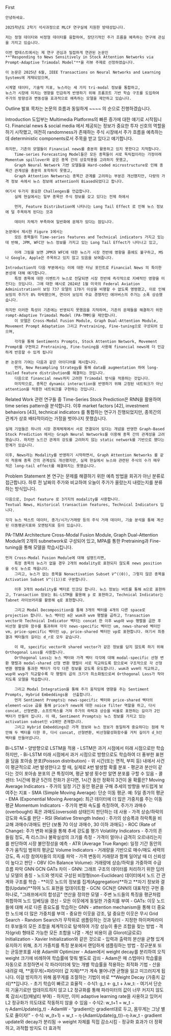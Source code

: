 First

	안녕하세요.

	2025학년도 2학기 석사과정으로 MLCF 연구실에 지원한 방태성입니다.

	저는 정형 데이터와 비정형 데이터를 융합하여, 장단기적인 주가 흐름을 예측하는 연구에 관심을 가지고 있습니다.

	이번 랩테스트에서는 제 연구 관심과 밀접하게 연관된 논문인
	**"Responding to News Sensitively in Stock Attention Networks via Prompt-Adaptive Trimodal Model"**을 리뷰 주제로 선정하였습니다.

	이 논문은 2025년 6월, IEEE Transactions on Neural Networks and Learning Systems에 게재되었으며,

	시계열 데이터, 기술적 지표, 뉴스라는 세 가지 tri-modal 정보를 통합하고,
	뉴스가 시장에 미치는 영향을 민감하게 반영하기 위해 프롬프트 기반 학습 구조를 도입하여
	주가의 방향성과 변동성을 효과적으로 예측하는 모델을 제안하고 있습니다.


Outline
	발표 목차는 논문의 흐름과 동일하게 ~~~~ 의 순으로 진행하겠습니다.
	
Introduction
	도입부는 Multimedia Platforms의 빠른 증가에 대한 얘기로 시작됩니다. Financial news & social media 에서 제공되는 정보가 중요한 투자 신호의 역할을 하기 시작했고, 여전히 randomness가 존재하는 주식 시장에서 주가 흐름을 예측하는데 deterministic components로서 주목을 받고 있다고 얘기합니다.
	
	하지만, 기존의 모델들이 Financial news를 충분히 활용하고 있지 못한다고 지적합니다.
		Time-series Forecasting Model들은 모든 종목들이 서로 독릭접이라는 가정아래 Momentum spillover와 같은 종목 간의 상호작용을 고려하지 못했고,
		Graph Neural Network 기반 모델들을 Hard-coded microstructure로 인해 종목간 관계성을 충분히 포착하지 못했고,
		Graph Attention Networs는 종목간 관계를 고려하는 부분은 개선했지만, 다량의 가격 정보 속에서 뉴스 정보에 attention이 Biased되었다고 합니다.
	
	여기서 두가지 중요한 Challenges를 언급합니다.
		실제 현실에서는 일부 종목만 주식 정보를 갖고 있다는 전제 하에서 
		
		먼저, Feature Distribution에 나타나는 Long Tail Effect 로 인해 뉴스 정보에 덜 주목하게 된다는 것과
		
		데이터 자체가 부족하여 일반화에 문제가 있다는 점입니다.

	논문에서 제시한 Figure 1에서는
		모든 종목들이 Time-series features and Technical indicators 가지고 있는데 반해, JPM, WFC만 뉴스 정보를 가지고 있는 Long Tail Effect가 나타나고 있고, 
	
		아래 그림을 보면 JPM과 WFC에 대한 뉴스가 시장 전반에 영향을 줌에도 불구하고, MS나 Google, Apple은 주목하고 있지 않고 있음을 보여줍니다.
		
	Introduction의 다음 부분에서는 이에 대한 터닝 포인트로 Financial News 의 특이한 본성에 대해 얘기합니다.
		특정 종목에 대한 이벤트가 뉴스로 전달되면 시장 전반에 즉각적으로 지배적인 영향을 미친다는 것입니다. 그에 대한 예시로 2024년 1월 미국의 Federal Aviation Administration이 보잉 737 모델의 170기 이상을 비행할 수 없도록 명령했고, 이로 인해 보잉의 주가가 8% 하락했으며, 연이어 보잉의 주요 경쟁자인 에어버스의 주가는 소폭 상승했습니다.
		
	하지만 이러한 특성이 기존에는 반영되지 못했음을 지적하며, 기존의 문제들을 해결하기 위한 rompt-Adaptive Trimodal Model (PA-TMM)을 제안합니다.
		이 모델은 Cross-Modal Fusion Module, Graph Dual-Attention Module, Movement Prompt Adaptation 그리고 Pretraining, Fine-tuning으로 구성되어 있으며, 

		각각을 통해 Sentiments Prompts, Stock Attention Network, Movement Prompt를 구현하고 Pretraining, Fine-tuning을 사용해 financial news에 더 민감하게 반응할 수 있게 됩니다
	
	본 논문의 기여는 다음과 같은 아이디어를 제시합니다. 
		먼저, New Resampling Strategy를 통해 data를 augmentation 하여 long-tailed feature distribution를 해결하는 것입니다. 
		다음으로 financial news까지 고려한 Trimodal 방식을 적용하는 것입니다. 
		마지막으로, 종목간 dynamic interaction을 반영하기 위해 고정된 네트워크가 아닌 attention을 적용한 네트워크를 구현하는 것입니다.

Related Work
	관련 연구들 중 Time-Series Stock Prediction은 RNN을 활용하여 time series pattern을 분석합니다. 이후 market factors [42], investment behaviors [43], technical indicators 를 통합하는 연구가 진행되었지만, 종목간의 관계가 상호 배타적이라는 가정을 벗어나지 못했습니다.
	
	실제 기업들은 하나의 시장 경제체제에서 서로 연결되어 있다는 개념을 반영한 Graph-Based Stock Prediction 에서는 Graph Neural Networks를 이용해 종목 간의 관계성을 고려했습니다. 하지만 노드간 관계의 강도를 고려하지 않는 static network를 기반으로 했다는 한계가 있습니다.
	
	이후, News라는 Modality를 반영하기 시작하면서, Graph Attention Networks 를 같이 적용해 종목 간의 관계성도 개선했지만, 실제 현실에서 뉴스와 관련된 주식의 수가 매우 적은 long-tail effect를 해결하지는 못했습니다.
		
Problem Statement
	본 연구는 문제를 해결하기 위한 예측 방법을 회귀가 아닌 분류로 접근합니다. 하루 전 날짜의 주가와 비교하여 오늘이 주가가 올랐는지 내렸는지를 분류하는 방식입니다.
	
	다음으로, Input feature 로 3가지의 modality를 사용합니다. 
	Textual News, Historical transaction features, Technical Indicators 입니다.
	
	각각 뉴스 텍스트 데이터, 종가/시가/거래량 등의 주식 거래 데이터, 기술 분석을 통해 계산된 이동평균지표와 모멘텀지표 등이 있습니다.
		
PA-TMM Architecture
	Cross-Modal Fusion Module, Graph Dual-Attention Module의 2개의 subnetwork로 구성되어 있고, 
	MPA를 통한 Pretraining과 Fine-tuning을 통해 모델을 학습시킵니다.
	
	먼저 Cross-Modal Fusion Module에 대해 설명드리면,
		특정 종목의 뉴스가 없을 경우 2개의 modality로 표현되지 않도록 news position 을 수도 뉴스로 채웁니다.
		그리고, 뉴스가 없는 종목을 Nonactivation Subset 𝑉^((0)), 그렇지 않은 종목을 Activation Subset 𝑉^((1))로 구분합니다.
		
		이후 3개의 modality를 벡터로 인코딩 합니다. 뉴스 정보는 버트를 통해 m으로 표현하고, Transaction 정보는 Bi-LSTM을 활용해 p 로 표현하고, Technical Indicator는 Tabnet 라이브러리를 활용해 q로 표현합니다.
	
		그리고 Modal Decomposition을 통해 3개의 벡터를 4개의 다른 space로 projection 합니다. 뉴스 벡터인 m은 wum과 wvm 행렬을 곱하고, Transaction vector와 Technical Indicator 벡터는 concat 한 이후 wup와 wvp 행렬을 곱한 후 비선형 활성화 함수를 통과하여 각각 news-specific 벡터인 um, news-shared 벡터인 vm, price-specific 벡터인 up, price-shared 벡터인 vp로 표현합니다. 여기서 최종 결과 벡터들의 길이는 d_r로 모두 같습니다.

		이 때, specific vector와 shared vector가 같은 정보를 담지 않도록 하기 위해 Orthogonal Loss를 사용합니다.
		Orthogonal Loss는 뉴스 벡터와 가격 벡터 각각에 대해 modal-specific 선형 변환 행렬과 modal-shared 선형 변환 행렬이 서로 직교하도록 함으로써 구조적으로 각 선형 변환 행렬을 통과한 벡터가 각각 다른 정보를 갖도록 유도합니다. wum과 wvm이 직교하고, wup와 wvp가 직교할수록 각 행렬의 곱의 크기가 최소화됨으로써 Orthogonal Loss가 작아지도록 모델을 학습합니다.
		
        그리고 Modal Integration을 통해 주가 움직임에 영향을 주는 Sentiment Prompts, Hybrid Embeddings을  산출합니다.
        먼저 Sentiment Prompts는 news-specific 벡터와 price-shared 벡터의 element-wise 곱을 통해 price가 news에 대한 noice filter 역할을 하고, 다시 concat, 선형변환, 소프트맥스를 거쳐 주가의 하락과 상승을 비율로 표현하는 길이가 2인 벡터가 만들어 집니다. 이 때, Sentiment Prompts는 뉴스 정보를 가지고 있는 activation subset인 v1에만 존재합니다.
        그리고 Hybrid Embeddings은 가격 정보와 뉴스 정보가 동일하게 중요하다는 점에 착안해 두 벡터를 더한 후, 다시 concat, 선형변환, 비선형활성화함수를 거처 길이가 d_h인 벡터를 만들어냅니다.



Bi-LSTM
	- 양방향으로 LSTM을 적용
	- LSTM은 과거 시점에서 미래 시점으로만 학습하지만, 
	- Bi-LSTM 미래 시점에서 과거 시점으로 방향으로도 학습하여 더 풍부한 표현을 담음
포아송 분포(Poisson distribution)
	- 위 시간(또는 면적, 부피 등) 내에서 사건이 평균적으로 𝜆번 발생한다고 할 때, 실제로 𝑘번 발생할 확률 분포
	- 평균과 분산이 같다는 것이 포아송 분포의 큰 특징이며, 평균 발생 횟수만 알면 분포를 구할 수 있음
	- 콜센터: 1시간에 평균 5건의 전화가 온다면, 1시간 동안 정확히 3건이 올 확률은?
Moving Average Indicators
	- 주가의 일정 기간 동안 평균을 구해 추세의 방향을 부드럽게 보여주는 지표
	- SMA (Simple Moving Average): 단순 이동 평균. 예: 5일 종가의 평균
	- EMA (Exponential Moving Average): 최근 데이터에 더 많은 가중치를 주는 이동 평균
Momentum Indicators
	- 주가의 변화 속도를 측정하여, 주가가 과매수(overbought) 혹은 과매도(oversold) 상태인지 판단하는 데 사용
	- 가격 상승/하락의 강도와 속도를 판단
	- RSI (Relative Strength Index)	: 주가의 상승폭과 하락폭을 비교해 과매수/과매도 판단 (보통 70 이상 과매수, 30 이하 과매도)
	- ROC (Rate of Change): 주가 변화 비율을 통해 추세 강도를 평가
Volatility Indicators
	- 주가의 흔들림 정도, 즉 리스크나 불확실성의 크기를 측정
	- 가격이 얼마나 급격히 오르내리는지를 판단하여 시장 불안정성을 예측
	- ATR (Average True Range): 일정 기간 동안의 주가 움직임 범위의 평균값
Volume Indicators
	- 거래량을 기반으로 매수/매도 세력의 강도, 즉 시장 참여자들의 의지를 파악
	- 가격 변동이 거래량과 함께 일어날 때 더 신뢰성이 높다고 판단
	- OBV (On Balance Volume): 거래량에 상승/하락을 가중하여 수급 흐름 파악
GNN GCN GATs 차이
	- GNN: 그래프 구조의 데이터를 처리하기 위한 딥러닝 모델의 총칭
		-  노드와 엣지로 구성된 비정형(non-Euclidean) 데이터에서 노드 간 관계와 구조를 학습
		- **이웃 노드의 정보를 집계(Aggregation)**하고 **자기 정보와 결합(Update)**하여 노드 표현을 업데이트함
	- GCN: GCN은 GNN의 대표적인 구현 중 하나로, "그래프에서의 합성곱" 연산을 정의한 모델
		- 주변 노드들의 특징을 평균처럼 취합하여 노드 임베딩을 갱신
		- 모든 이웃에게 동일한 가중치를 부여
	- GATs: 이웃 노드들에 대해 서로 다른 중요도를 학습하는 GNN
		- attention mechanism을 통해 더 중요한 노드에 더 많은 가중치를 부여
		- 중요한 이웃을 강조, 덜 중요한 이웃은 무시
Grid Search
	- Random Search가 무작위로 샘플링하는 것과 달리
	- 지정한 하이퍼파라미터 후보들의 모든 조합을 체계적으로 탐색하여 가장 성능이 좋은 조합을 찾는 방법
	- 격자(grid) 형태로 가능한 모든 조합을 나열
	- 계산 비용이 큼
Glorot(글로로) Initialization
	- Xavier Initialization와 같은 것으로 
	- 입력과 출력의 분산을 균형 있게 유지하기 위해, 초기 가중치를 특정 분포에서 랜덤하게 샘플링하는 방법
	- 정규분포 또는 균등분포를 사용
AdamW Optimizer
	- Adam에서 weight decay를 분리하여 오직 weight 크기에 비례하여 학습률에 맞춰 별도로 감쇠
	- Adam은 매 스텝마다 학습률을 자동으로 조정하면서 각 파라미터에 맞는 개별 학습률을 적용하는 최적화 기법
		- 산을 내려갈 때, **몸무게(=파라미터 값 자체)**가 계속 불어나면 균형을 잃고 미끄러지게 됩니다. 이걸 방지하기 위해 몸무게를 조절하는 기법이 바로 **Weight Decay (가중치 감쇠)**입니다.
		- 초기 학습이 빠르고 효율적
		- 수식1: g_t ← g_t + λw_t:
			- 여기서 단순히 기울기로만 업데이트하지 않고 L2 정규화를 통해 파라미터의 값이 너무 커지지 않도록 감쇠시킴(패널티 부여)
			- 하지만, 이미 adaptive learning rate을 사용하고 있어서 L2 정규화가 의도대로 작동하지 않을 수 있음
		- 수식2: w_t+1 = w_t − η⋅AdamUpdate(g_t)
	- AdamW
		- “gradient는 gradient대로 두고, 몸무게는 그냥 별도로 줄이자!”
		- 수식: w_(t+1) = w_t − η⋅(AdamUpdate(g_t))−η⋅λw_t
			- gradient update와 decay가 분리됨 → weight 자체를 직접 감소시킴
		- 정규화 효과가 더 정확하고, 과적합 방지도 더 효과적